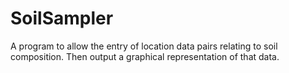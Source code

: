 # SoilSampler
A program to allow the entry of location data pairs relating to soil composition. Then output a graphical representation of that data.
